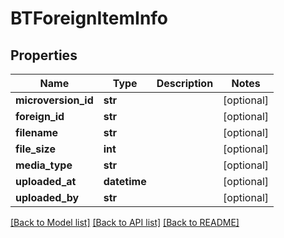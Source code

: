 # BTForeignItemInfo

## Properties
Name | Type | Description | Notes
------------ | ------------- | ------------- | -------------
**microversion_id** | **str** |  | [optional] 
**foreign_id** | **str** |  | [optional] 
**filename** | **str** |  | [optional] 
**file_size** | **int** |  | [optional] 
**media_type** | **str** |  | [optional] 
**uploaded_at** | **datetime** |  | [optional] 
**uploaded_by** | **str** |  | [optional] 

[[Back to Model list]](../README.md#documentation-for-models) [[Back to API list]](../README.md#documentation-for-api-endpoints) [[Back to README]](../README.md)


